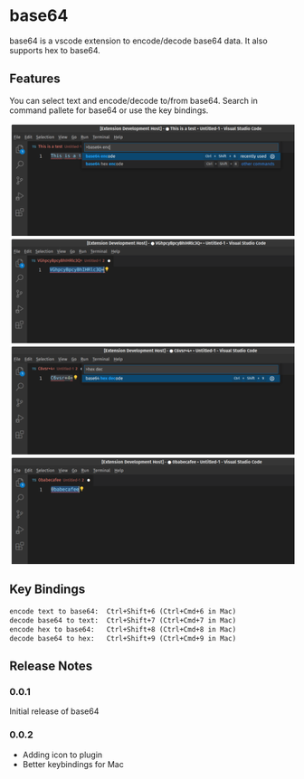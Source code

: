 # base64

base64 is a vscode extension to encode/decode base64 data. It also supports hex to base64.

## Features

You can select text and encode/decode to/from base64. Search in command pallete for base64 or use the key bindings.

![screenshot1](images/screenshot1.png)
![screenshot2](images/screenshot2.png)
![screenshot3](images/screenshot3.png)
![screenshot4](images/screenshot4.png)

## Key Bindings

```
encode text to base64:  Ctrl+Shift+6 (Ctrl+Cmd+6 in Mac)
decode base64 to text:  Ctrl+Shift+7 (Ctrl+Cmd+7 in Mac)
encode hex to base64:   Ctrl+Shift+8 (Ctrl+Cmd+8 in Mac)
decode base64 to hex:   Ctrl+Shift+9 (Ctrl+Cmd+9 in Mac)
```

## Release Notes

### 0.0.1

Initial release of base64

### 0.0.2

- Adding icon to plugin
- Better keybindings for Mac

